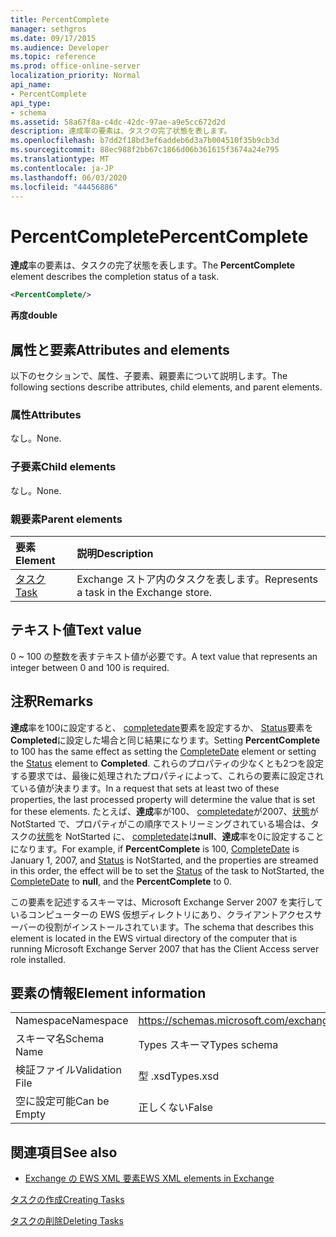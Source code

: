 ```yaml
---
title: PercentComplete
manager: sethgros
ms.date: 09/17/2015
ms.audience: Developer
ms.topic: reference
ms.prod: office-online-server
localization_priority: Normal
api_name:
- PercentComplete
api_type:
- schema
ms.assetid: 58a67f8a-c4dc-42dc-97ae-a9e5cc672d2d
description: 達成率の要素は、タスクの完了状態を表します。
ms.openlocfilehash: b7dd2f18bd3ef6addeb6d3a7b004510f35b9cb3d
ms.sourcegitcommit: 88ec988f2bb67c1866d06b361615f3674a24e795
ms.translationtype: MT
ms.contentlocale: ja-JP
ms.lasthandoff: 06/03/2020
ms.locfileid: "44456886"
---
```

# <a name="percentcomplete"></a><span data-ttu-id="dd7d6-103">PercentComplete</span><span class="sxs-lookup"><span data-stu-id="dd7d6-103">PercentComplete</span></span>

<span data-ttu-id="dd7d6-104">**達成**率の要素は、タスクの完了状態を表します。</span><span class="sxs-lookup"><span data-stu-id="dd7d6-104">The **PercentComplete** element describes the completion status of a task.</span></span> 
  
```xml
<PercentComplete/>
```

 <span data-ttu-id="dd7d6-105">**再度**</span><span class="sxs-lookup"><span data-stu-id="dd7d6-105">**double**</span></span>
## <a name="attributes-and-elements"></a><span data-ttu-id="dd7d6-106">属性と要素</span><span class="sxs-lookup"><span data-stu-id="dd7d6-106">Attributes and elements</span></span>

<span data-ttu-id="dd7d6-107">以下のセクションで、属性、子要素、親要素について説明します。</span><span class="sxs-lookup"><span data-stu-id="dd7d6-107">The following sections describe attributes, child elements, and parent elements.</span></span>
  
### <a name="attributes"></a><span data-ttu-id="dd7d6-108">属性</span><span class="sxs-lookup"><span data-stu-id="dd7d6-108">Attributes</span></span>

<span data-ttu-id="dd7d6-109">なし。</span><span class="sxs-lookup"><span data-stu-id="dd7d6-109">None.</span></span>
  
### <a name="child-elements"></a><span data-ttu-id="dd7d6-110">子要素</span><span class="sxs-lookup"><span data-stu-id="dd7d6-110">Child elements</span></span>

<span data-ttu-id="dd7d6-111">なし。</span><span class="sxs-lookup"><span data-stu-id="dd7d6-111">None.</span></span>
  
### <a name="parent-elements"></a><span data-ttu-id="dd7d6-112">親要素</span><span class="sxs-lookup"><span data-stu-id="dd7d6-112">Parent elements</span></span>

|<span data-ttu-id="dd7d6-113">**要素**</span><span class="sxs-lookup"><span data-stu-id="dd7d6-113">**Element**</span></span>|<span data-ttu-id="dd7d6-114">**説明**</span><span class="sxs-lookup"><span data-stu-id="dd7d6-114">**Description**</span></span>|
|:-----|:-----|
|[<span data-ttu-id="dd7d6-115">タスク</span><span class="sxs-lookup"><span data-stu-id="dd7d6-115">Task</span></span>](task.md) <br/> |<span data-ttu-id="dd7d6-116">Exchange ストア内のタスクを表します。</span><span class="sxs-lookup"><span data-stu-id="dd7d6-116">Represents a task in the Exchange store.</span></span>  <br/> |
   
## <a name="text-value"></a><span data-ttu-id="dd7d6-117">テキスト値</span><span class="sxs-lookup"><span data-stu-id="dd7d6-117">Text value</span></span>

<span data-ttu-id="dd7d6-118">0 ~ 100 の整数を表すテキスト値が必要です。</span><span class="sxs-lookup"><span data-stu-id="dd7d6-118">A text value that represents an integer between 0 and 100 is required.</span></span>
  
## <a name="remarks"></a><span data-ttu-id="dd7d6-119">注釈</span><span class="sxs-lookup"><span data-stu-id="dd7d6-119">Remarks</span></span>

<span data-ttu-id="dd7d6-120">**達成**率を100に設定すると、 [completedate](completedate.md)要素を設定するか、 [Status](status.md)要素を**Completed**に設定した場合と同じ結果になります。</span><span class="sxs-lookup"><span data-stu-id="dd7d6-120">Setting **PercentComplete** to 100 has the same effect as setting the [CompleteDate](completedate.md) element or setting the [Status](status.md) element to **Completed**.</span></span> <span data-ttu-id="dd7d6-121">これらのプロパティの少なくとも2つを設定する要求では、最後に処理されたプロパティによって、これらの要素に設定されている値が決まります。</span><span class="sxs-lookup"><span data-stu-id="dd7d6-121">In a request that sets at least two of these properties, the last processed property will determine the value that is set for these elements.</span></span> <span data-ttu-id="dd7d6-122">たとえば、**達成**率が100、 [completedate](completedate.md)が2007、[状態](status.md)が NotStarted で、プロパティがこの順序でストリーミングされている場合は、タスクの[状態](status.md)を NotStarted に、 [completedate](completedate.md)は**null**、**達成**率を0に設定することになります。</span><span class="sxs-lookup"><span data-stu-id="dd7d6-122">For example, if **PercentComplete** is 100, [CompleteDate](completedate.md) is January 1, 2007, and [Status](status.md) is NotStarted, and the properties are streamed in this order, the effect will be to set the [Status](status.md) of the task to NotStarted, the [CompleteDate](completedate.md) to **null**, and the **PercentComplete** to 0.</span></span> 
  
<span data-ttu-id="dd7d6-123">この要素を記述するスキーマは、Microsoft Exchange Server 2007 を実行しているコンピューターの EWS 仮想ディレクトリにあり、クライアントアクセスサーバーの役割がインストールされています。</span><span class="sxs-lookup"><span data-stu-id="dd7d6-123">The schema that describes this element is located in the EWS virtual directory of the computer that is running Microsoft Exchange Server 2007 that has the Client Access server role installed.</span></span>
  
## <a name="element-information"></a><span data-ttu-id="dd7d6-124">要素の情報</span><span class="sxs-lookup"><span data-stu-id="dd7d6-124">Element information</span></span>

|||
|:-----|:-----|
|<span data-ttu-id="dd7d6-125">Namespace</span><span class="sxs-lookup"><span data-stu-id="dd7d6-125">Namespace</span></span>  <br/> |https://schemas.microsoft.com/exchange/services/2006/types  <br/> |
|<span data-ttu-id="dd7d6-126">スキーマ名</span><span class="sxs-lookup"><span data-stu-id="dd7d6-126">Schema Name</span></span>  <br/> |<span data-ttu-id="dd7d6-127">Types スキーマ</span><span class="sxs-lookup"><span data-stu-id="dd7d6-127">Types schema</span></span>  <br/> |
|<span data-ttu-id="dd7d6-128">検証ファイル</span><span class="sxs-lookup"><span data-stu-id="dd7d6-128">Validation File</span></span>  <br/> |<span data-ttu-id="dd7d6-129">型 .xsd</span><span class="sxs-lookup"><span data-stu-id="dd7d6-129">Types.xsd</span></span>  <br/> |
|<span data-ttu-id="dd7d6-130">空に設定可能</span><span class="sxs-lookup"><span data-stu-id="dd7d6-130">Can be Empty</span></span>  <br/> |<span data-ttu-id="dd7d6-131">正しくない</span><span class="sxs-lookup"><span data-stu-id="dd7d6-131">False</span></span>  <br/> |
   
## <a name="see-also"></a><span data-ttu-id="dd7d6-132">関連項目</span><span class="sxs-lookup"><span data-stu-id="dd7d6-132">See also</span></span>



- [<span data-ttu-id="dd7d6-133">Exchange の EWS XML 要素</span><span class="sxs-lookup"><span data-stu-id="dd7d6-133">EWS XML elements in Exchange</span></span>](ews-xml-elements-in-exchange.md)


[<span data-ttu-id="dd7d6-134">タスクの作成</span><span class="sxs-lookup"><span data-stu-id="dd7d6-134">Creating Tasks</span></span>](https://msdn.microsoft.com/library/0ef97334-e8a0-4f67-a23a-dd9e2bbad49f%28Office.15%29.aspx)
  
[<span data-ttu-id="dd7d6-135">タスクの削除</span><span class="sxs-lookup"><span data-stu-id="dd7d6-135">Deleting Tasks</span></span>](https://msdn.microsoft.com/library/a3d7e25f-8a35-4901-b1d9-d31f418ab340%28Office.15%29.aspx)

